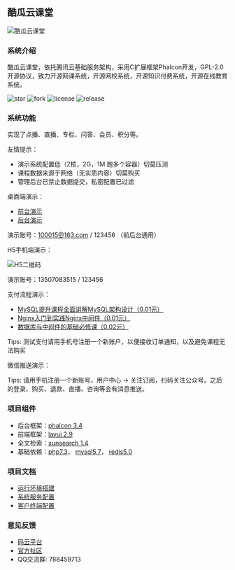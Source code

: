 ## 酷瓜云课堂

![酷瓜云课堂](https://portal-1255691183.file.myqcloud.com/img/content/61dd395c053e5.png)

### 系统介绍

酷瓜云课堂，依托腾讯云基础服务架构，采用C扩展框架Phalcon开发，GPL-2.0开源协议，致力开源网课系统，开源网校系统，开源知识付费系统，开源在线教育系统。

![star](https://www.koogua.com/gitee/badge?user=koogua&project=course-tencent-cloud&type=star)
![fork](https://www.koogua.com/gitee/badge?user=koogua&project=course-tencent-cloud&type=fork)
![license](https://www.koogua.com/gitee/badge?user=koogua&project=course-tencent-cloud&type=license)
![release](https://www.koogua.com/gitee/badge?user=koogua&project=course-tencent-cloud&type=release)

### 系统功能

实现了点播、直播、专栏、问答、会员、积分等。

友情提示：

- 演示系统配置低（2核，2G，1M 跑多个容器）切莫压测
- 课程数据来源于网络（无实质内容）切莫购买
- 管理后台已禁止数据提交，私密配置已过滤

桌面端演示：

- [前台演示](https://ctc.koogua.com)
- [后台演示](https://ctc.koogua.com/admin)

演示账号：100015@163.com / 123456 （前后台通用）

H5手机端演示：

![H5二维码](https://portal-1255691183.file.myqcloud.com/img/content/616fc238895b7.png)

演示账号：13507083515 / 123456

支付流程演示：

- [MySQL提升课程全面讲解MySQL架构设计（0.01元）](https://ctc.koogua.com/order/confirm?item_id=1390&item_type=1)
- [Nginx入门到实践Nginx中间件（0.01元）](https://ctc.koogua.com/order/confirm?item_id=1286&item_type=1)
- [数据库与中间件的基础必修课（0.02元）](https://ctc.koogua.com/order/confirm?item_id=80&item_type=2)

Tips: 测试支付请用手机号注册一个新账户，以便接收订单通知，以及避免课程无法购买

微信推送演示：

Tips: 请用手机注册一个新账号，用户中心 -> 关注订阅，扫码关注公众号。之后的登录、购买、退款、直播、咨询等会有消息推送。
 
### 项目组件

- 后台框架：[phalcon 3.4](https://phalcon.io)
- 前端框架：[layui 2.9](https://layui.dev)
- 全文检索：[xunsearch 1.4](http://www.xunsearch.com)
- 基础依赖：[php7.3](https://php.net)， [mysql5.7](https://mysql.com)， [redis5.0](https://redis.io)

### 项目文档

- [运行环境搭建](https://www.koogua.com/page/wiki)
- [系统服务配置](https://www.koogua.com/page/wiki)
- [客户终端配置](https://www.koogua.com/page/wiki)

### 意见反馈

- [码云平台](https://gitee.com/koogua/course-tencent-cloud/issues)
- [官方社区](https://www.koogua.com/community)
- QQ交流群: 788459713
